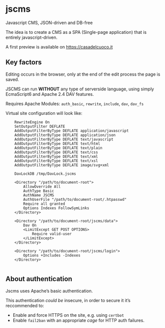 # jscms
Javascript CMS, JSON-driven and DB-free

The idea is to create a CMS as a SPA (Single-page application) that is entirely javascript-driven.

A first preview is available on https://casadelcuoco.it

## Key factors

Editing occurs in the browser, only at the end of the edit process the page is saved.

JSCMS can run **WITHOUT** any type of serverside language, using simply EcmaScript6 and Apache 2.4 DAV features.

Requires Apache Modules: `auth_basic`, `rewrite`, `include`, `dav`, `dav_fs`

Virtual site configuration will look like:

```
	RewriteEngine On
	SetOutputFilter DEFLATE
	AddOutputFilterByType DEFLATE application/javascript
	AddOutputFilterByType DEFLATE application/json
	AddOutputFilterByType DEFLATE text/javascript
	AddOutputFilterByType DEFLATE text/html
	AddOutputFilterByType DEFLATE text/plain
	AddOutputFilterByType DEFLATE text/css
	AddOutputFilterByType DEFLATE text/xml
	AddOutputFilterByType DEFLATE text/xsl
	AddOutputFilterByType DEFLATE image/svg+xml
	
	DavLockDB /tmp/DavLock.jscms
	
	<Directory "/path/to/document-root">
		AllowOverride All
		AuthType Basic
		AuthName JSCMS
		AuthUserFile "/path/to/document-root/.htpasswd"
		Require all granted
		Options Indexes FollowSymLinks
	</Directory>
	
	<Directory "/path/to/document-root/jscms/data">
		Dav On
		<LimitExcept GET POST OPTIONS>
			Require valid-user
		</LimitExcept>
	</Directory>
	
	<Directory "/path/to/document-root/jscms/login">
		Options +Includes -Indexes
	</Directory>
	
```
## About authentication

Jscms uses Apache’s basic authentication.

This authentication _could be_ insecure, in order to secure it it’s reccommended to:

* Enable and force HTTPS on the site, e.g. using `certbot`
* Enable `fail2ban` with an appropriate _cage_ for HTTP auth failures.
